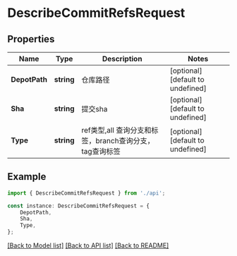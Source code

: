 # DescribeCommitRefsRequest


## Properties

Name | Type | Description | Notes
------------ | ------------- | ------------- | -------------
**DepotPath** | **string** | 仓库路径 | [optional] [default to undefined]
**Sha** | **string** | 提交sha | [optional] [default to undefined]
**Type** | **string** | ref类型,all 查询分支和标签，branch查询分支，tag查询标签 | [optional] [default to undefined]

## Example

```typescript
import { DescribeCommitRefsRequest } from './api';

const instance: DescribeCommitRefsRequest = {
    DepotPath,
    Sha,
    Type,
};
```

[[Back to Model list]](../README.md#documentation-for-models) [[Back to API list]](../README.md#documentation-for-api-endpoints) [[Back to README]](../README.md)
